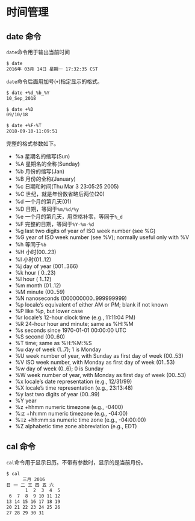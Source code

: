 # 时间管理

## date 命令

`date`命令用于输出当前时间

```bash
$ date
2016年 03月 14日 星期一 17:32:35 CST
```

`date`命令后面用加号\(`+`\)指定显示的格式。

```bash
$ date +%d_%b_%Y
10_Sep_2018

$ date +%D
09/10/18

$ date +%F-%T
2018-09-10-11:09:51
```

完整的格式参数如下。

* %a 星期名的缩写\(Sun\)
* %A 星期名的全称\(Sunday\)
* %b 月份的缩写\(Jan\)
* %B 月份的全称\(January\)
* %c 日期和时间\(Thu Mar 3 23:05:25 2005\)
* %C 世纪，就是年份数省略后两位\(20\)
* %d 一个月的第几天\(01\)
* %D 日期，等同于`%m/%d/%y`
* %e 一个月的第几天，用空格补零，等同于`%_d`
* %F 完整的日期，等同于`%Y-%m-%d`
* %g last two digits of year of ISO week number \(see %G\)
* %G year of ISO week number \(see %V\); normally useful only with %V
* %h 等同于`%b`
* %H 小时\(00..23\)
* %I 小时\(01..12\)
* %j day of year \(001..366\)
* %k hour \( 0..23\)
* %l hour \( 1..12\)
* %m month \(01..12\)
* %M minute \(00..59\)
* %N nanoseconds \(000000000..999999999\)
* %p locale’s equivalent of either AM or PM; blank if not known
* %P like %p, but lower case
* %r locale’s 12-hour clock time \(e.g., 11:11:04 PM\)
* %R 24-hour hour and minute; same as %H:%M
* %s seconds since 1970-01-01 00:00:00 UTC
* %S second \(00..60\)
* %T time; same as %H:%M:%S
* %u day of week \(1..7\); 1 is Monday
* %U week number of year, with Sunday as first day of week \(00..53\)
* %V ISO week number, with Monday as first day of week \(01..53\)
* %w day of week \(0..6\); 0 is Sunday
* %W week number of year, with Monday as first day of week \(00..53\)
* %x locale’s date representation \(e.g., 12/31/99\)
* %X locale’s time representation \(e.g., 23:13:48\)
* %y last two digits of year \(00..99\)
* %Y year
* %z +hhmm numeric timezone \(e.g., -0400\)
* %:z +hh:mm numeric timezone \(e.g., -04:00\)
* %::z +hh:mm:ss numeric time zone \(e.g., -04:00:00\)
* %Z alphabetic time zone abbreviation \(e.g., EDT\)

## cal 命令

`cal`命令用于显示日历。不带有参数时，显示的是当前月份。

```bash
$ cal
      三月 2016
日 一 二 三 四 五 六
       1  2  3  4  5
 6  7  8  9 10 11 12
13 14 15 16 17 18 19
20 21 22 23 24 25 26
27 28 29 30 31
```

